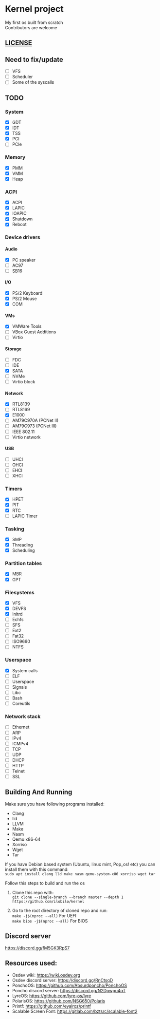 # Kernel project
My first os built from scratch<br />
Contributors are welcome

## [LICENSE](LICENSE)

## Need to fix/update
- [ ] VFS
- [ ] Scheduler
- [ ] Some of the syscalls

## TODO

### System
- [x] GDT
- [x] IDT
- [x] TSS
- [x] PCI
- [ ] PCIe

### Memory
- [x] PMM
- [x] VMM
- [x] Heap

### ACPI
- [x] ACPI
- [x] LAPIC
- [x] IOAPIC
- [x] Shutdown
- [x] Reboot

### Device drivers
#### Audio
- [x] PC speaker
- [ ] AC97
- [ ] SB16

#### I/O
- [x] PS/2 Keyboard
- [x] PS/2 Mouse
- [x] COM

#### VMs
- [x] VMWare Tools
- [ ] VBox Guest Additions
- [ ] Virtio

#### Storage
- [ ] FDC
- [ ] IDE
- [x] SATA
- [ ] NVMe
- [ ] Virtio block

#### Network
- [x] RTL8139
- [ ] RTL8169
- [x] E1000
- [ ] AM79C970A (PCNet II)
- [ ] AM79C973 (PCNet III)
- [ ] IEEE 802.11
- [ ] Virtio network

#### USB
- [ ] UHCI
- [ ] OHCI
- [ ] EHCI
- [ ] XHCI

### Timers
- [x] HPET
- [x] PIT
- [x] RTC
- [ ] LAPIC Timer

### Tasking
- [x] SMP
- [x] Threading
- [x] Scheduling

### Partition tables
- [x] MBR
- [x] GPT

### Filesystems
- [x] VFS
- [x] DEVFS
- [x] Initrd
- [ ] Echfs
- [ ] SFS
- [ ] Ext2
- [ ] Fat32
- [ ] ISO9660
- [ ] NTFS

### Userspace
- [x] System calls
- [ ] ELF
- [ ] Userspace
- [ ] Signals
- [ ] Libc
- [ ] Bash
- [ ] Coreutils

### Network stack
- [ ] Ethernet
- [ ] ARP
- [ ] IPv4
- [ ] ICMPv4
- [ ] TCP
- [ ] UDP
- [ ] DHCP
- [ ] HTTP
- [ ] Telnet
- [ ] SSL

## Building And Running

Make sure you have following programs installed:
* Clang
* lld
* LLVM
* Make
* Nasm
* Qemu x86-64
* Xorriso
* Wget
* Tar

If you have Debian based system (Ubuntu, linux mint, Pop_os! etc) you can install them with this command:</br>
```sudo apt install clang lld make nasm qemu-system-x86 xorriso wget tar```

Follow this steps to build and run the os
1. Clone this repo with:</br>
``git clone --single-branch --branch master --depth 1 https://github.com/ilobilo/kernel``

2. Go to the root directory of cloned repo and run:<br />
``make -j$(nproc --all)`` For UEFI</br>
``make bios -j$(nproc --all)`` For BIOS</br>

## Discord server
https://discord.gg/fM5GK3RpS7

## Resources used:
* Osdev wiki: https://wiki.osdev.org
* Osdev discord server: https://discord.gg/RnCtsqD
* PonchoOS: https://github.com/Absurdponcho/PonchoOS
* Poncho discord server: https://discord.gg/N2Dpwpu4qT
* LyreOS: https://github.com/lyre-os/lyre
* PolarisOS: https://github.com/NSG650/Polaris
* Printf: https://github.com/eyalroz/printf
* Scalable Screen Font: https://gitlab.com/bztsrc/scalable-font2
